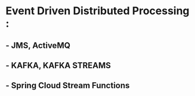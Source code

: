 # Event Driven Distributed Processing :
## - JMS, ActiveMQ
## - KAFKA, KAFKA STREAMS
## - Spring Cloud Stream Functions